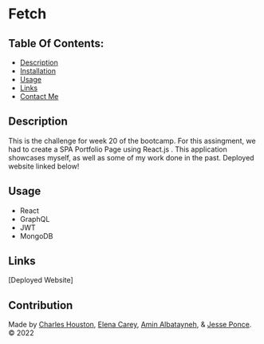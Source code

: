 # Fetch

## Table Of Contents:
* [Description](#description)
* [Installation](#installation)
* [Usage](#usage)
* [Links](#links)
* [Contact Me](#links)

## Description 
This is the challenge for week 20 of the bootcamp. For this assingment, we had to create a SPA Portfolio Page using React.js . This application showcases myself, as well as some of my work done in the past. Deployed website linked below! 

## Usage
* React
* GraphQL
* JWT
* MongoDB
 
## Links 
[Deployed Website]

## Contribution
Made by [Charles Houston](https://github.com/gnartistic), [Elena Carey](https://github.com/elenalaree), [Amin Albatayneh](https://github.com/oameeno), & [Jesse Ponce](https://github.com/Soulreaper077). © 2022
